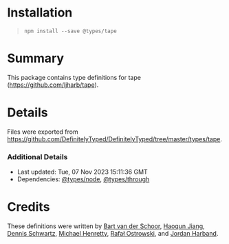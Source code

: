 # Installation
> `npm install --save @types/tape`

# Summary
This package contains type definitions for tape (https://github.com/ljharb/tape).

# Details
Files were exported from https://github.com/DefinitelyTyped/DefinitelyTyped/tree/master/types/tape.

### Additional Details
 * Last updated: Tue, 07 Nov 2023 15:11:36 GMT
 * Dependencies: [@types/node](https://npmjs.com/package/@types/node), [@types/through](https://npmjs.com/package/@types/through)

# Credits
These definitions were written by [Bart van der Schoor](https://github.com/Bartvds), [Haoqun Jiang](https://github.com/sodatea), [Dennis Schwartz](https://github.com/DennisSchwartz), [Michael Henretty](https://github.com/mikehenrty), [Rafał Ostrowski](https://github.com/rostrowski), and [Jordan Harband](https://github.com/ljharb).
